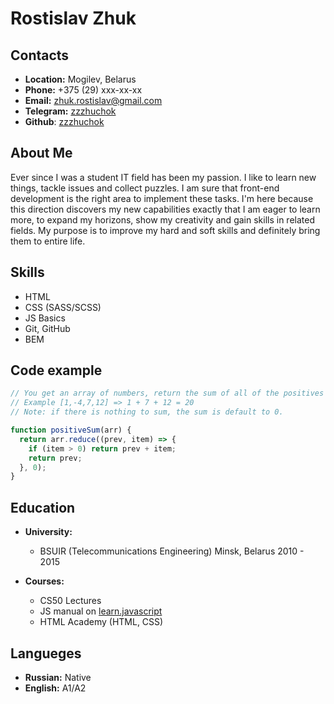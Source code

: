 # Rostislav Zhuk

## Contacts

- **Location:** Mogilev, Belarus
- **Phone:** +375 (29) ххх-хх-хх
- **Email:** zhuk.rostislav@gmail.com
- **Telegram:** [zzzhuchok](https://t.me/zzzhuchok "t.me/zzzhuchok")
- **Github**: [zzzhuchok](https://github.com/zzzhuchok "github.com/zzzhuchok")

## About Me

Ever since I was a student IT field has been my passion. I like to learn new things, tackle issues and collect puzzles. I am sure that front-end development is the right area to implement these tasks. I'm here because this direction discovers my new capabilities exactly that I am eager to learn more, to expand my horizons, show my creativity and gain skills in related fields. My purpose is to improve my hard and soft skills and definitely bring them to entire life.

## Skills

- HTML
- CSS (SASS/SCSS)
- JS Basics
- Git, GitHub
- BEM

## Code example

```javascript
// You get an array of numbers, return the sum of all of the positives ones.
// Example [1,-4,7,12] => 1 + 7 + 12 = 20
// Note: if there is nothing to sum, the sum is default to 0.

function positiveSum(arr) {
  return arr.reduce((prev, item) => {
    if (item > 0) return prev + item;
    return prev;
  }, 0);
}
```

## Education

- **University:**

  - BSUIR (Telecommunications Engineering)
    Minsk, Belarus 2010 - 2015

- **Courses:**
  - CS50 Lectures
  - JS manual on [learn.javascript](https://learn.javascript.ru)
  - HTML Academy (HTML, CSS)

## Langueges

- **Russian:** Native
- **English:** A1/A2

